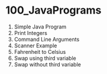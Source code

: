 # 100_JavaPrograms
1. Simple Java Program
2. Print Integers
3. Command Line Arguments
4. Scanner Example
5. Fahrenheit to Celsius 
6. Swap using third variable
7. Swap without third variable
